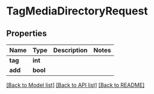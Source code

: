 # TagMediaDirectoryRequest


## Properties
Name | Type | Description | Notes
------------ | ------------- | ------------- | -------------
**tag** | **int** |  | 
**add** | **bool** |  | 

[[Back to Model list]](../#documentation-for-models) [[Back to API list]](../#documentation-for-api-endpoints) [[Back to README]](../)



